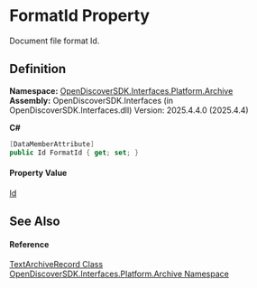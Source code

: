 # FormatId Property


Document file format Id.



## Definition
**Namespace:** <a href="dcc346b4-4dbe-f061-4b93-52d6a0a6fe6f">OpenDiscoverSDK.Interfaces.Platform.Archive</a>  
**Assembly:** OpenDiscoverSDK.Interfaces (in OpenDiscoverSDK.Interfaces.dll) Version: 2025.4.4.0 (2025.4.4)

**C#**
``` C#
[DataMemberAttribute]
public Id FormatId { get; set; }
```



#### Property Value
<a href="6f1047fb-7367-c09c-5621-ae7632c8404b">Id</a>

## See Also


#### Reference
<a href="c159b14e-32ba-25c6-1052-250297978869">TextArchiveRecord Class</a>  
<a href="dcc346b4-4dbe-f061-4b93-52d6a0a6fe6f">OpenDiscoverSDK.Interfaces.Platform.Archive Namespace</a>  
